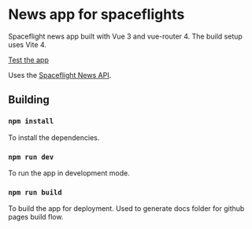 # News app for spaceflights
Spaceflight news app built with Vue 3 and vue-router 4.
The build setup uses Vite 4.


[Test the app](https://hsergiu.github.io/Sp-News)


Uses the [Spaceflight News API](https://www.spaceflightnewsapi.net/).
## Building

### `npm install`
To install the dependencies.

### `npm run dev`
To run the app in development mode.

### `npm run build`
To build the app for deployment. Used to generate docs folder for github pages build flow.

